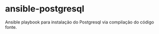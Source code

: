 # ansible-postgresql
Ansible playbook para instalação do Postgresql via compilação do código fonte.
